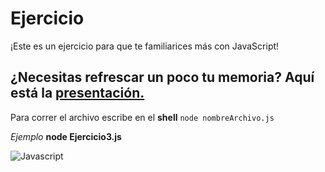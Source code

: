 # Ejercicio

¡Este es un ejercicio para que te familiarices más con JavaScript!

¿Necesitas refrescar un poco tu memoria?
Aquí está la [presentación.](https://docs.google.com/presentation/d/1zZ-H2kxVWPrZYCVYKu_HUdSeG2MpJTiqcil94HQAc5k/edit?usp=sharing)
---
Para correr el archivo escribe en el **shell** 
 `node nombreArchivo.js`

_Ejemplo_
**node Ejercicio3.js**

![Javascript](https://upload.wikimedia.org/wikipedia/commons/9/99/Unofficial_JavaScript_logo_2.svg)


